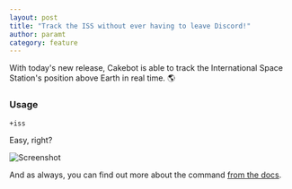 ```yaml
---
layout: post
title: "Track the ISS without ever having to leave Discord!"
author: paramt
category: feature
---
```


With today's new release, Cakebot is able to track the International Space Station's position above Earth in real time. :earth_americas:

### Usage

```
+iss
```

Easy, right?

![Screenshot](https://user-images.githubusercontent.com/23563074/58756000-8b2a4780-84bd-11e9-82d9-93e1601d7d73.png)

And as always, you can find out more about the command [from the docs](../commands.md#fun).
